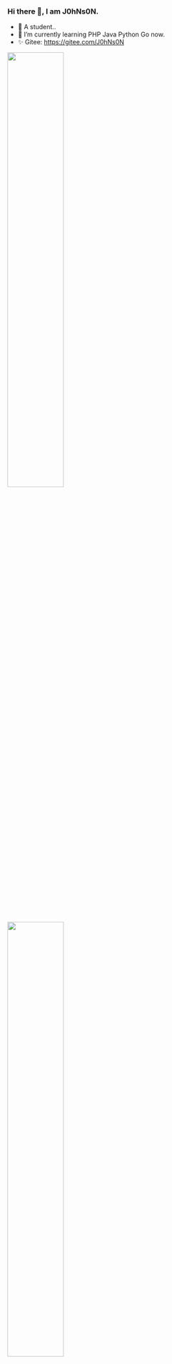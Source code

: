 ### Hi there 👋, I am J0hNs0N.

- 🔭 A student..
- 🌱 I’m currently learning PHP Java Python Go now.
- ✨ Gitee: https://gitee.com/J0hNs0N

<p float="left">  
  <img src="https://github-readme-stats.vercel.app/api?username=S2eTo&show_icons=true&theme=radical" width=50%/>
  <img src="https://github-readme-stats.vercel.app/api/top-langs/?username=S2eTo&show_icons=true&layout=compact&theme=radical" width=50%/>
</p>
<!--
**S2eTo/S2eTo** is a ✨ _special_ ✨ repository because its `README.md` (this file) appears on your GitHub profile.

Here are some ideas to get you started:

- 🔭 A student..
- 🌱 I’m currently learning PHP Java Python Go now.
- 👯 I’m looking to collaborate on ...
- 🤔 I’m looking for help with ...
- 💬 Ask me about ...
- 📫 How to reach me: ...
- 😄 Pronouns: ...
- ⚡ Fun fact: ...
-->
